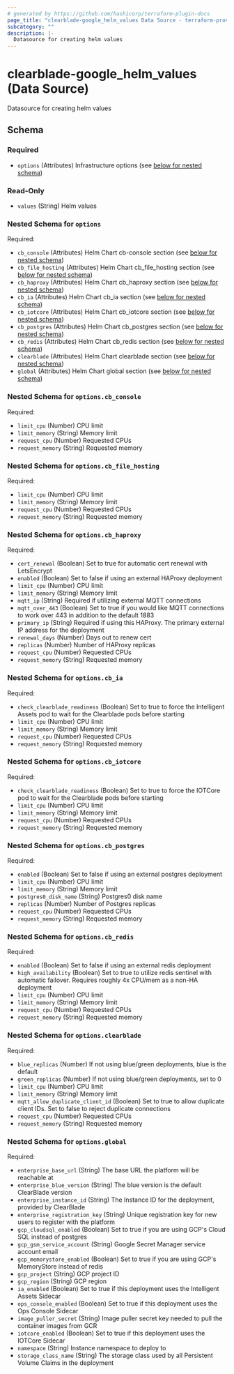 ```yaml
---
# generated by https://github.com/hashicorp/terraform-plugin-docs
page_title: "clearblade-google_helm_values Data Source - terraform-provider-clearblade-google"
subcategory: ""
description: |-
  Datasource for creating helm values
---
```


# clearblade-google_helm_values (Data Source)

Datasource for creating helm values



<!-- schema generated by tfplugindocs -->
## Schema

### Required

- `options` (Attributes) Infrastructure options (see [below for nested schema](#nestedatt--options))

### Read-Only

- `values` (String) Helm values

<a id="nestedatt--options"></a>
### Nested Schema for `options`

Required:

- `cb_console` (Attributes) Helm Chart cb-console section (see [below for nested schema](#nestedatt--options--cb_console))
- `cb_file_hosting` (Attributes) Helm Chart cb_file_hosting section (see [below for nested schema](#nestedatt--options--cb_file_hosting))
- `cb_haproxy` (Attributes) Helm Chart cb_haproxy section (see [below for nested schema](#nestedatt--options--cb_haproxy))
- `cb_ia` (Attributes) Helm Chart cb_ia section (see [below for nested schema](#nestedatt--options--cb_ia))
- `cb_iotcore` (Attributes) Helm Chart cb_iotcore section (see [below for nested schema](#nestedatt--options--cb_iotcore))
- `cb_postgres` (Attributes) Helm Chart cb_postgres section (see [below for nested schema](#nestedatt--options--cb_postgres))
- `cb_redis` (Attributes) Helm Chart cb_redis section (see [below for nested schema](#nestedatt--options--cb_redis))
- `clearblade` (Attributes) Helm Chart clearblade section (see [below for nested schema](#nestedatt--options--clearblade))
- `global` (Attributes) Helm Chart global section (see [below for nested schema](#nestedatt--options--global))

<a id="nestedatt--options--cb_console"></a>
### Nested Schema for `options.cb_console`

Required:

- `limit_cpu` (Number) CPU limit
- `limit_memory` (String) Memory limit
- `request_cpu` (Number) Requested CPUs
- `request_memory` (String) Requested memory


<a id="nestedatt--options--cb_file_hosting"></a>
### Nested Schema for `options.cb_file_hosting`

Required:

- `limit_cpu` (Number) CPU limit
- `limit_memory` (String) Memory limit
- `request_cpu` (Number) Requested CPUs
- `request_memory` (String) Requested memory


<a id="nestedatt--options--cb_haproxy"></a>
### Nested Schema for `options.cb_haproxy`

Required:

- `cert_renewal` (Boolean) Set to true for automatic cert renewal with LetsEncrypt
- `enabled` (Boolean) Set to false if using an external HAProxy deployment
- `limit_cpu` (Number) CPU limit
- `limit_memory` (String) Memory limit
- `mqtt_ip` (String) Required if utilizing external MQTT connections
- `mqtt_over_443` (Boolean) Set to true if you would like MQTT connections to work over 443 in addition to the default 1883
- `primary_ip` (String) Required if using this HAProxy. The primary external IP address for the deployment
- `renewal_days` (Number) Days out to renew cert
- `replicas` (Number) Number of HAProxy replicas
- `request_cpu` (Number) Requested CPUs
- `request_memory` (String) Requested memory


<a id="nestedatt--options--cb_ia"></a>
### Nested Schema for `options.cb_ia`

Required:

- `check_clearblade_readiness` (Boolean) Set to true to force the Intelligent Assets pod to wait for the Clearblade pods before starting
- `limit_cpu` (Number) CPU limit
- `limit_memory` (String) Memory limit
- `request_cpu` (Number) Requested CPUs
- `request_memory` (String) Requested memory


<a id="nestedatt--options--cb_iotcore"></a>
### Nested Schema for `options.cb_iotcore`

Required:

- `check_clearblade_readiness` (Boolean) Set to true to force the IOTCore pod to wait for the Clearblade pods before starting
- `limit_cpu` (Number) CPU limit
- `limit_memory` (String) Memory limit
- `request_cpu` (Number) Requested CPUs
- `request_memory` (String) Requested memory


<a id="nestedatt--options--cb_postgres"></a>
### Nested Schema for `options.cb_postgres`

Required:

- `enabled` (Boolean) Set to false if using an external postgres deployment
- `limit_cpu` (Number) CPU limit
- `limit_memory` (String) Memory limit
- `postgres0_disk_name` (String) Postgres0 disk name
- `replicas` (Number) Number of Postgres replicas
- `request_cpu` (Number) Requested CPUs
- `request_memory` (String) Requested memory


<a id="nestedatt--options--cb_redis"></a>
### Nested Schema for `options.cb_redis`

Required:

- `enabled` (Boolean) Set to false if using an external redis deployment
- `high_availability` (Boolean) Set to true to utilize redis sentinel with automatic failover. Requires roughly 4x CPU/mem as a non-HA deployment
- `limit_cpu` (Number) CPU limit
- `limit_memory` (String) Memory limit
- `request_cpu` (Number) Requested CPUs
- `request_memory` (String) Requested memory


<a id="nestedatt--options--clearblade"></a>
### Nested Schema for `options.clearblade`

Required:

- `blue_replicas` (Number) If not using blue/green deployments, blue is the default
- `green_replicas` (Number) If not using blue/green deployments, set to 0
- `limit_cpu` (Number) CPU limit
- `limit_memory` (String) Memory limit
- `mqtt_allow_duplicate_client_id` (Boolean) Set to true to allow duplicate client IDs. Set to false to reject duplicate connections
- `request_cpu` (Number) Requested CPUs
- `request_memory` (String) Requested memory


<a id="nestedatt--options--global"></a>
### Nested Schema for `options.global`

Required:

- `enterprise_base_url` (String) The base URL the platform will be reachable at
- `enterprise_blue_version` (String) The blue version is the default ClearBlade version
- `enterprise_instance_id` (String) The Instance ID for the deployment, provided by ClearBlade
- `enterprise_registration_key` (String) Unique registration key for new users to register with the platform
- `gcp_cloudsql_enabled` (Boolean) Set to true if you are using GCP's Cloud SQL instead of postgres
- `gcp_gsm_service_account` (String) Google Secret Manager service account email
- `gcp_memorystore_enabled` (Boolean) Set to true if you are using GCP's MemoryStore instead of redis
- `gcp_project` (String) GCP project ID
- `gcp_region` (String) GCP region
- `ia_enabled` (Boolean) Set to true if this deployment uses the Intelligent Assets Sidecar
- `ops_console_enabled` (Boolean) Set to true if this deployment uses the Ops Console Sidecar
- `image_puller_secret` (String) Image puller secret key needed to pull the container images from GCR
- `iotcore_enabled` (Boolean) Set to true if this deployment uses the IOTCore Sidecar
- `namespace` (String) Instance namespace to deploy to
- `storage_class_name` (String) The storage class used by all Persistent Volume Claims in the deployment
